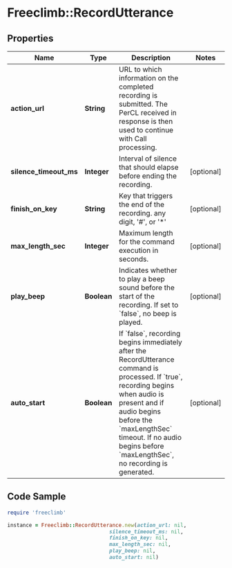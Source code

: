 # Freeclimb::RecordUtterance

## Properties

Name | Type | Description | Notes
------------ | ------------- | ------------- | -------------
**action_url** | **String** | URL to which information on the completed recording is submitted. The PerCL received in response is then used to continue with Call processing. | 
**silence_timeout_ms** | **Integer** | Interval of silence that should elapse before ending the recording. | [optional] 
**finish_on_key** | **String** | Key that triggers the end of the recording. any digit, &#39;#&#39;, or &#39;*&#39; | [optional] 
**max_length_sec** | **Integer** | Maximum length for the command execution in seconds. | [optional] 
**play_beep** | **Boolean** | Indicates whether to play a beep sound before the start of the recording. If set to &#x60;false&#x60;, no beep is played. | [optional] 
**auto_start** | **Boolean** | If &#x60;false&#x60;, recording begins immediately after the RecordUtterance command is processed. If &#x60;true&#x60;, recording begins when audio is present and if audio begins before the &#x60;maxLengthSec&#x60; timeout. If no audio begins before &#x60;maxLengthSec&#x60;, no recording is generated. | [optional] 

## Code Sample

```ruby
require 'freeclimb'

instance = Freeclimb::RecordUtterance.new(action_url: nil,
                                 silence_timeout_ms: nil,
                                 finish_on_key: nil,
                                 max_length_sec: nil,
                                 play_beep: nil,
                                 auto_start: nil)
```



